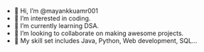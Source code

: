 - 👋 Hi, I’m @mayankkuamr001
- 👀 I’m interested in coding.
- 🌱 I’m currently learning DSA.
- 💞️ I’m looking to collaborate on making awesome projects. 
- 🎯 My skill set includes Java, Python, Web development, SQL...

<!---
mayankkuamr001/mayankkuamr001 is a ✨ special ✨ repository because its `README.md` (this file) appears on your GitHub profile.
You can click the Preview link to take a look at your changes.
--->
